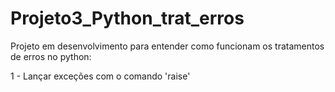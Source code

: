 # Projeto3_Python_trat_erros

Projeto em desenvolvimento para entender como funcionam os tratamentos de erros no python:

1 - Lançar exceções com o comando 'raise'
